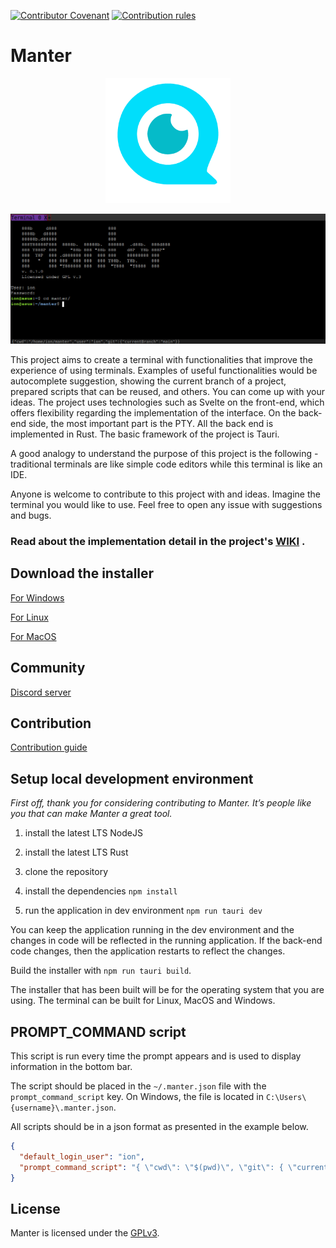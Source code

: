 [![Contributor Covenant](https://img.shields.io/badge/Contributor%20Covenant-2.1-4baaaa.svg)](https://github.com/iondodon/manter/blob/main/CODE_OF_CONDUCT.md)
[![Contribution rules](https://img.shields.io/badge/Contribution%20rules-1.0-green)](https://github.com/iondodon/manter/blob/main/CONTRIBUTING.md)

# Manter

<p align="center">
  <img src="logo.png" width="200" />
</p>

<p align="center">
  <img src="example.png" />
</p>

This project aims to create a terminal with functionalities that improve the experience of using terminals. Examples of useful functionalities would be autocomplete suggestion, showing the current branch of a project, prepared scripts that can be reused, and others. You can come up with your ideas. The project uses technologies such as Svelte on the front-end, which offers flexibility regarding the implementation of the interface. On the back-end side, the most important part is the PTY. All the back end is implemented in Rust. The basic framework of the project is Tauri.

A good analogy to understand the purpose of this project is the following - traditional terminals are like simple code editors while this terminal is like an IDE.

Anyone is welcome to contribute to this project with and ideas. Imagine the terminal you would like to use. Feel free to open any issue with suggestions and bugs.

### Read about the implementation detail in the project's [WIKI](https://github.com/iondodon/manter/wiki) .

## Download the installer

[For Windows](https://drive.google.com/file/d/1edPMCM1GU-aLhsFDPLcc9WmbPI1aNQcp/view?usp=share_link)

[For Linux](https://drive.google.com/file/d/1uxz5Qzq7sGMDHkLpFyqxRWP6EOIOZQ--/view?usp=share_link)

[For MacOS](https://drive.google.com/file/d/1-1JiIUiZV3RAxOoXJEpLx2SAJZvwmlKj/view?usp=share_link)

## Community

[Discord server](https://discord.gg/k4FFFPK3ZR)

## Contribution

[Contribution guide](https://github.com/iondodon/manter/blob/main/CONTRIBUTING.md)

## Setup local development environment

_First off, thank you for considering contributing to Manter. It’s people like you that can make Manter a great tool._

1. install the latest LTS NodeJS

2. install the latest LTS Rust

3. clone the repository

4. install the dependencies `npm install`

5. run the application in dev environment `npm run tauri dev`

You can keep the application running in the dev environment and the changes in code will be reflected in the running application. If the back-end code changes, then the application restarts to reflect the changes.

Build the installer with `npm run tauri build`.

The installer that has been built will be for the operating system that you are using. The terminal can be built for Linux, MacOS and Windows.

## PROMPT_COMMAND script

This script is run every time the prompt appears and is used to display information in the bottom bar.

The script should be placed in the `~/.manter.json` file with the `prompt_command_script` key. On Windows, the file is located in `C:\Users\{username}\.manter.json`.

All scripts should be in a json format as presented in the example below.

```json
{
  "default_login_user": "ion",
  "prompt_command_script": "{ \"cwd\": \"$(pwd)\", \"git\": { \"currentBranch\" : \"$(git rev-parse --abbrev-ref HEAD 2> /dev/null )\" } }"
}
```

## License

Manter is licensed under the [GPLv3](https://github.com/iondodon/manter/blob/main/LICENCE.txt).

```

```
